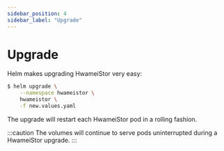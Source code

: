 ```yaml
---
sidebar_position: 4
sidebar_label: "Upgrade"
---
```


# Upgrade

Helm makes upgrading HwameiStor very easy:

```bash
$ helm upgrade \
    --namespace hwameistor \
    hwameistor \
    -f new.values.yaml
```

The upgrade will restart each HwameiStor pod in a rolling fashion.

:::caution
The volumes will continue to serve pods uninterrupted during a HwameiStor upgrade.
:::